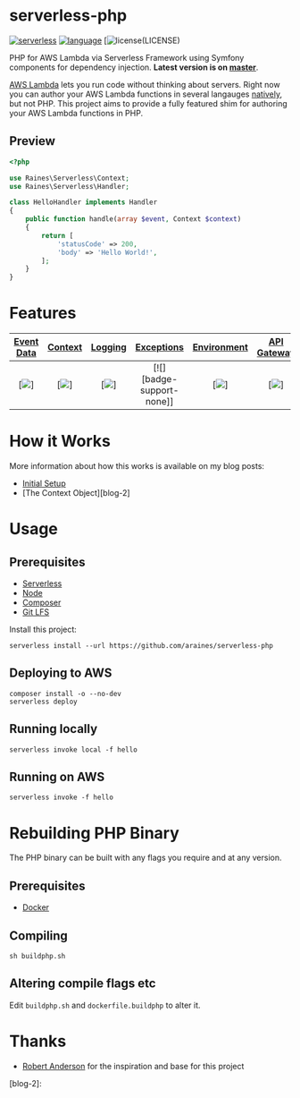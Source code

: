 # serverless-php
[![serverless][badge-serverless]](http://www.serverless.com)
[![language][badge-language]](http://php.net)
[![license][badge-license](LICENSE)

PHP for AWS Lambda via Serverless Framework using Symfony components for
dependency injection.  **Latest version is on [master][git-repo]**.

[AWS Lambda][aws-lambda-home] lets you run code without thinking about servers.
Right now you can author your AWS Lambda functions in several langauges
[natively][aws-lambda-langs], but not PHP. This project aims to provide a fully
featured shim for authoring your AWS Lambda functions in PHP.


## Preview
```php
<?php

use Raines\Serverless\Context;
use Raines\Serverless\Handler;

class HelloHandler implements Handler
{
    public function handle(array $event, Context $context)
    {
        return [
            'statusCode' => 200,
            'body' => 'Hello World!',
        ];
    }
}
```


# Features
[Event Data](#Event-Data) | [Context](#Ccontext)      | [Logging](#Logging)          | [Exceptions](#Exceptions) | [Environment](#Environment) | [API Gateway](#Api-Gateway)
:-----------------------: | :-----------------------: | :--------------------------: | :-----------------------: | :-------------------------: | :-------------------------:
[![][badge-support-full]] | [![][badge-support-full]] | [![][badge-support-partial]] | [![][badge-support-none]] | [![][badge-support-full]]   | [![][badge-support-full]]


# How it Works
More information about how this works is available on my blog posts:
* [Initial Setup][blog-1]
* [The Context Object][blog-2]


# Usage
## Prerequisites
* [Serverless](https://serverless.com/)
* [Node](https://nodejs.org)
* [Composer](https://getcomposer.org/)
* [Git LFS](https://git-lfs.github.com/)

Install this project:
```
serverless install --url https://github.com/araines/serverless-php
```

## Deploying to AWS
```
composer install -o --no-dev
serverless deploy
```

## Running locally
```
serverless invoke local -f hello
```

## Running on AWS
```
serverless invoke -f hello
```


# Rebuilding PHP Binary
The PHP binary can be built with any flags you require and at any version.

## Prerequisites
* [Docker](https://www.docker.com/)

## Compiling
```
sh buildphp.sh
```

## Altering compile flags etc
Edit `buildphp.sh` and `dockerfile.buildphp` to alter it.


# Thanks
* [Robert Anderson][git-zerosharp] for the inspiration and base for this project


[badge-serverless]:      http://public.serverless.com/badges/v3.svg
[badge-language]:        https://img.shields.io/badge/language-php-blue.svg
[badge-license]:         https://img.shields.io/badge/license-MIT-orange.svg
[badge-support-full]:    https://img.shields.io/badge/support-full-green.svg
[badge-support-partial]: https://img.shields.io/badge/support-partial-yellow.svg
[badge-support-no]:      https://img.shields.io/badge/support-none-red.svg

[aws-lambda-home]:  https://aws.amazon.com/lambda/
[aws-lambda-langs]: http://docs.aws.amazon.com/lambda/latest/dg/lambda-app.html#lambda-app-author

[git-repo]:      https://github.com/araines/serverless-php
[git-zerosharp]: https://github.com/ZeroSharp/serverless-php

[blog-1]: https://medium.com/@araines/serverless-php-630bb3e950f5
[blog-2]: 
